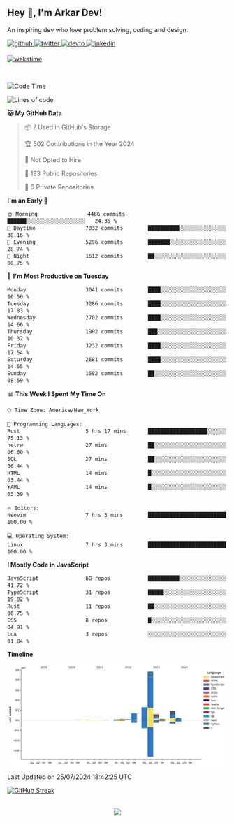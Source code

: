 ## Hey 👋, I'm Arkar Dev!  

An inspiring dev who love problem solving, coding and design.

<a href="https://github.com/Riley1101" target="_blank">
<img src=https://img.shields.io/badge/github-%2324292e.svg?&style=for-the-badge&logo=github&logoColor=white alt=github style="margin-bottom: 5px;" />
</a>
<a href="https://twitter.com/arkardev" target="_blank">
<img src=https://img.shields.io/badge/twitter-%2300acee.svg?&style=for-the-badge&logo=twitter&logoColor=white alt=twitter style="margin-bottom: 5px;" />
</a>
<a href="https://dev.to/riley1101" target="_blank">
<img src=https://img.shields.io/badge/dev.to-%2308090A.svg?&style=for-the-badge&logo=dev.to&logoColor=white alt=devto style="margin-bottom: 5px;" />
</a>
<a href="https://linkedin.com/in/arkar-kaung-myat" target="_blank">
<img src=https://img.shields.io/badge/linkedin-%231E77B5.svg?&style=for-the-badge&logo=linkedin&logoColor=white alt=linkedin style="margin-bottom: 5px;" />
</a>
  
[![wakatime](https://wakatime.com/badge/user/cf23b6e3-75f8-4c04-b0e3-273191c8d2ec.svg)](https://wakatime.com/@cf23b6e3-75f8-4c04-b0e3-273191c8d2ec)

<br/>

<!--START_SECTION:waka-->
![Code Time](http://img.shields.io/badge/Code%20Time-1%2C041%20hrs%2016%20mins-blue)

![Lines of code](https://img.shields.io/badge/From%20Hello%20World%20I%27ve%20Written-18.2%20million%20lines%20of%20code-blue)

**🐱 My GitHub Data** 

> 📦 ? Used in GitHub's Storage 
 > 
> 🏆 502 Contributions in the Year 2024
 > 
> 🚫 Not Opted to Hire
 > 
> 📜 123 Public Repositories 
 > 
> 🔑 0 Private Repositories 
 > 
**I'm an Early 🐤** 

```text
🌞 Morning                4486 commits        ██████░░░░░░░░░░░░░░░░░░░   24.35 % 
🌆 Daytime                7032 commits        ██████████░░░░░░░░░░░░░░░   38.16 % 
🌃 Evening                5296 commits        ███████░░░░░░░░░░░░░░░░░░   28.74 % 
🌙 Night                  1612 commits        ██░░░░░░░░░░░░░░░░░░░░░░░   08.75 % 
```
📅 **I'm Most Productive on Tuesday** 

```text
Monday                   3041 commits        ████░░░░░░░░░░░░░░░░░░░░░   16.50 % 
Tuesday                  3286 commits        ████░░░░░░░░░░░░░░░░░░░░░   17.83 % 
Wednesday                2702 commits        ████░░░░░░░░░░░░░░░░░░░░░   14.66 % 
Thursday                 1902 commits        ███░░░░░░░░░░░░░░░░░░░░░░   10.32 % 
Friday                   3232 commits        ████░░░░░░░░░░░░░░░░░░░░░   17.54 % 
Saturday                 2681 commits        ████░░░░░░░░░░░░░░░░░░░░░   14.55 % 
Sunday                   1582 commits        ██░░░░░░░░░░░░░░░░░░░░░░░   08.59 % 
```


📊 **This Week I Spent My Time On** 

```text
🕑︎ Time Zone: America/New_York

💬 Programming Languages: 
Rust                     5 hrs 17 mins       ███████████████████░░░░░░   75.13 % 
netrw                    27 mins             ██░░░░░░░░░░░░░░░░░░░░░░░   06.60 % 
SQL                      27 mins             ██░░░░░░░░░░░░░░░░░░░░░░░   06.44 % 
HTML                     14 mins             █░░░░░░░░░░░░░░░░░░░░░░░░   03.44 % 
YAML                     14 mins             █░░░░░░░░░░░░░░░░░░░░░░░░   03.39 % 

🔥 Editors: 
Neovim                   7 hrs 3 mins        █████████████████████████   100.00 % 

💻 Operating System: 
Linux                    7 hrs 3 mins        █████████████████████████   100.00 % 
```

**I Mostly Code in JavaScript** 

```text
JavaScript               68 repos            ██████████░░░░░░░░░░░░░░░   41.72 % 
TypeScript               31 repos            █████░░░░░░░░░░░░░░░░░░░░   19.02 % 
Rust                     11 repos            ██░░░░░░░░░░░░░░░░░░░░░░░   06.75 % 
CSS                      8 repos             █░░░░░░░░░░░░░░░░░░░░░░░░   04.91 % 
Lua                      3 repos             ░░░░░░░░░░░░░░░░░░░░░░░░░   01.84 % 
```



**Timeline**

![Lines of Code chart](https://raw.githubusercontent.com/Riley1101/Riley1101/main/assets/bar_graph.png)


 Last Updated on 25/07/2024 18:42:25 UTC
<!--END_SECTION:waka-->

[![GitHub Streak](https://streak-stats.demolab.com?user=Riley1101)](https://git.io/streak-stats)
  
<br/>  
<div align="center">
<img src="https://komarev.com/ghpvc/?username=Riley1101&&style=flat-square" align="center" />
</div>  

